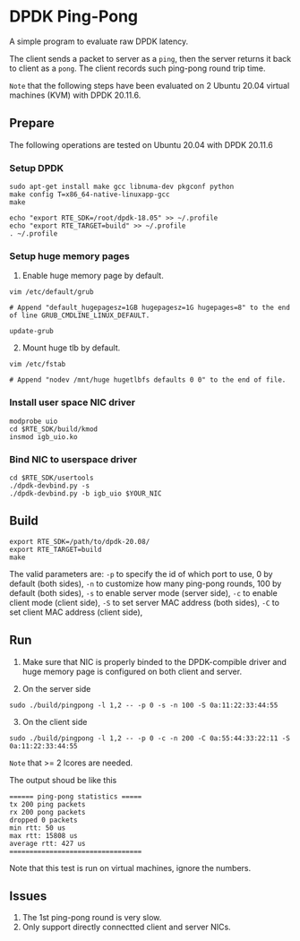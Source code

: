 # DPDK Ping-Pong

A simple program to evaluate raw DPDK latency.

The client sends a packet to server as a `ping`, then the server returns it back to client as a `pong`. 
The client records such ping-pong round trip time.

`Note` that the following steps have been evaluated on 2 Ubuntu 20.04 virtual machines (KVM) with DPDK 20.11.6.

## Prepare

The following operations are tested on Ubuntu 20.04 with DPDK 20.11.6

### Setup DPDK

```shell
sudo apt-get install make gcc libnuma-dev pkgconf python
make config T=x86_64-native-linuxapp-gcc
make

echo "export RTE_SDK=/root/dpdk-18.05" >> ~/.profile
echo "export RTE_TARGET=build" >> ~/.profile
. ~/.profile

```

### Setup huge memory pages

1. Enable huge memory page by default.

``` shell
vim /etc/default/grub

# Append "default_hugepagesz=1GB hugepagesz=1G hugepages=8" to the end of line GRUB_CMDLINE_LINUX_DEFAULT.

update-grub
```

2. Mount huge tlb by default.

```shell
vim /etc/fstab

# Append "nodev /mnt/huge hugetlbfs defaults 0 0" to the end of file.
```

### Install user space NIC driver
```shell
modprobe uio
cd $RTE_SDK/build/kmod
insmod igb_uio.ko
```

### Bind NIC to userspace driver

```shell
cd $RTE_SDK/usertools
./dpdk-devbind.py -s
./dpdk-devbind.py -b igb_uio $YOUR_NIC
```

## Build

```shell
export RTE_SDK=/path/to/dpdk-20.08/
export RTE_TARGET=build
make
```

The valid parameters are: 
`-p` to specify the id of  which port to use, 0 by default (both sides), 
`-n` to customize how many ping-pong rounds, 100 by default (both sides), 
`-s` to enable server mode (server side),
`-c` to enable client mode (client side),
`-S` to set server MAC address (both sides),
`-C` to set client MAC address (client side),

## Run
1. Make sure that NIC is properly binded to the DPDK-compible driver and huge memory page is configured on both client and server.

2. On the server side
```shell
sudo ./build/pingpong -l 1,2 -- -p 0 -s -n 100 -S 0a:11:22:33:44:55
```

3. On the client side
```shell
sudo ./build/pingpong -l 1,2 -- -p 0 -c -n 200 -C 0a:55:44:33:22:11 -S 0a:11:22:33:44:55
```

`Note` that >= 2 lcores are needed.

The output shoud be like this
```
====== ping-pong statistics =====
tx 200 ping packets
rx 200 pong packets
dropped 0 packets
min rtt: 50 us
max rtt: 15808 us
average rtt: 427 us
=================================
```
Note that this test is run on virtual machines, ignore the numbers.

## Issues

1. The 1st ping-pong round is very slow.
2. Only support directly connectted client and server NICs.
